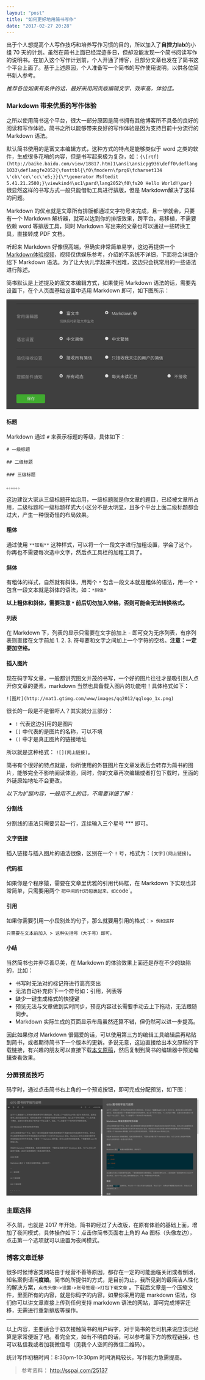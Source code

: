 ```yaml
---
layout: "post"
title: "如何更好地用简书写作"
date: "2017-02-27 20:28"
---
```


出于个人想提高个人写作技巧和培养写作习惯的目的，所以加入了**自控力lab**的小组 70 天的计划。虽然在简书上面已经混迹多日，但却没能发现一个简书阅读写作的说明书。在加入这个写作计划前，个人开通了博客，且部分文章也发在了简书这个平台上面了。基于上述原因，个人准备写一个简书的写作使用说明，以供各位简书新人参考。

*推荐各位如果有条件的话，最好采用网页版编辑文字，效率高，体验佳。*

### Markdown 带来优质的写作体验

之所以使用简书这个平台，很大一部分原因是简书拥有其他博客所不具备的良好的阅读和写作体验。简书之所以能够带来良好的写作体验是因为支持目前十分流行的 Markdown 语法。

默认简书使用的是富文本编辑方式，这种方式的特点是能够类似于 word 之类的软件，生成很多花哨的内容，但是书写起来极为复杂，如：`{\[rtf](http://baike.baidu.com/view/18817.htm)1\ansi\ansicpg936\deff0\deflang1033\deflangfe2052{\fonttbl{\f0\fmodern\fprq6\fcharset134 \'cb\'ce\'cc\'e5;}}{\*\generator Msftedit 5.41.21.2500;}\viewkind4\uc1\pard\lang2052\f0\fs20 Hello World!\par}` 很显然这样的书写方式一般只能借助工具进行排版，但是 Markdown解决了这样的问题。

Markdown 的优点就是文章所有排版都通过文字符号来完成，且一学就会，只要有一个 Markdown 解析器，就可以达到你的排版效果，跨平台，易移植，不需要依赖 word 等排版工具，同时 Markdown 写出来的文章也可以通过一些转换工具，直接转成 PDF 文档。

听起来 Markdown 好像很高端，但确实非常简单易学，这边再提供一个[Markdown体验视频](http://www.zealer.com/post/725.html)，视频仅供娱乐参考，介绍的不系统不详细，下面将会详细介绍下 Markdown 语法。为了让大伙儿学起来不困难，这边只会挑常用的一些语法进行陈述。

简书默认是上述提及的富文本编辑方式，如果使用 Markdown 语法的话，需要先设置下，在个人页面基础设置中选用 Markdown 即可，如下图所示：

![设置](https://raw.githubusercontent.com/noparkinghere/noparkinghere.github.io/master/img//2017-02-27-如何更好地用简书写作/1.png)

<!-- more -->

#### 标题 

Markdown 通过 `#` 来表示标题的等级，具体如下：

```
# 一级标题

## 二级标题

### 三级标题

。。。。。。
```

这边建议大家从三级标题开始沿用，一级标题就是你文章的题目，已经被文章所占用，二级标题和一级标题样式大小区分不是太明显，且多个平台上面二级标题都会过大，产生一种很奇怪的布局效果。

#### 粗体

通过使用 `**加粗**` 这种样式，可以将一个一段文字进行加粗设置，学会了这个，你再也不需要每次选中文字，然后点工具栏的加粗工具了。

#### 斜体

有粗体的样式，自然就有斜体，用两个 `*` 包含一段文本就是粗体的语法，用一个 `*` 包含一段文本就是斜体的语法，如：`*斜体*`

**以上粗体和斜体，需要注意 `*` 前后切勿加入空格，否则可能会无法转换格式。**

#### 列表

在 Markdown 下，列表的显示只需要在文字前加上 - 即可变为无序列表，有序列表则直接在文字前加 1. 2. 3. 符号要和文字之间加上一个字符的空格。**注意：一定要加空格。**

#### 插入图片

现在码字写文章，一般都讲究图文并茂的书写，一个好的图片往往才是吸引别人点开你文章的要素，markdown 当然也具备载入图片的功能啦！具体格式如下：

```
![图片](http://mat1.gtimg.com/www/images/qq2012/qqlogo_1x.png)
```
很长的一段是不是很吓人？其实就分三部分：
- `!` 代表这边引用的是图片
- `[]` 中代表的是图片的名称，可以不填
- `()` 中才是真正图片的链接地址

所以就是这种格式： `![](网上链接)`。

简书有个很好的特点就是，你所使用的外链图片在文章发表后会转存为简书的图片，能够完全不影响阅读体验，同时，你的文章再次编辑或者打包下载时，里面的外链原始地址不会更改。

*以下为扩展内容，一般用不上的话，不需要详细了解：*

#### 分割线

分割线的语法只需要另起一行，连续输入三个星号 *** 即可。

#### 文字链接

插入链接与插入图片的语法很像，区别在一个 `!` 号，格式为：`[文字](网上链接)`。

####  代码框

如果你是个程序猿，需要在文章里优雅的引用代码框，在 Markdown 下实现也非常简单，只需要用两个 ` 把中间的代码包裹起来，如 `code`。

#### 引用

如果你需要引用一小段别处的句子，那么就要用引用的格式：`> 例如这样`

`只需要在文本前加入 > 这种尖括号（大于号）即可。`

#### 小结

当然简书也并非尽善尽美，在 Markdown 的体验效果上面还是存在不少的缺陷的，比如：
- 书写时无法对的标记符进行高亮突出
- 无法自动补充你下一个符号如：引用，列表等
- 缺少一键生成格式的快捷键
- 预览无法与文章做到实时同步，预览内容过长需要手动去上下拖动，无法跟随同步。
- Markdown 实际生成的页面显示布局虽然还算不错，但仍然可以进一步提高。

因此如果你对 Markdown 很偏爱的话，可以使用第三方的编辑工具编辑后再粘贴到简书，或者期待简书下一个版本的更新。多说无意，这边直接给出本文原稿的下载链接，有兴趣的朋友可以直接下载[本文原稿](https://raw.githubusercontent.com/noparkinghere/blog.github.io/master/source/_posts/2017/2017-02-27-%E5%A6%82%E4%BD%95%E6%9B%B4%E5%A5%BD%E5%9C%B0%E7%94%A8%E7%AE%80%E4%B9%A6%E5%86%99%E4%BD%9C.md)，然后复制到简书的编辑器中预览编辑查看效果。

### 分屏预览技巧

码字时，通过点击简书右上角的一个预览按钮，即可完成分配预览，如下图：


![](https://raw.githubusercontent.com/noparkinghere/noparkinghere.github.io/master/img/2017-02-27-如何更好地用简书写作/2.png)

### 主题选择

不久前，也就是 2017 年开始，简书的经过了大改版，在原有体验的基础上面，增加了夜间模式，具体操作如下：点击你简书页面右上角的 Aa 图标（头像左边），点击第一个选项就可以设置为夜间模式。

### 博客文章迁移

很多时候博客类网站由于经营不善等原因，都存在一定的可能面临关闭或者倒闭，知名案例请问**度娘**。简书的所提供的方式，是目前为止，我所见到的最简洁人性化的解决方案，`点击头像->设置->账号管理->打包下载文章` 。下载后文章是一个压缩文件，里面所有的内容，就是你码字的内容，如果你采用的是 markdown 语法，你们你可以讲文章直接上传到任何支持 markdown 语法的网站，即可完成博客迁移，无需进行重新排版等操作。

***

以上内容，主要适合于初次接触简书的用户码字，对于简书的老司机来说应该已经算是家常便饭了吧。看完全文，如有不明白的话，可以参考最下方的教程链接，也可以私信我或者加我微信号（见我个人空间的微信二维码）。

统计写作初稿时间：8:30pm-10:30pm 时间消耗较长，写作能力急需提高。

> 参考资料：
> http://sspai.com/25137
